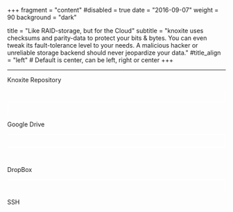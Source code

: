 +++
fragment = "content"
#disabled = true
date = "2016-09-07"
weight = 90
background = "dark"

title = "Like RAID-storage, but for the Cloud"
subtitle = "knoxite uses checksums and parity-data to protect your bits & bytes. You can even tweak its fault-tolerance level to your needs. A malicious hacker or unreliable storage backend should never jeopardize your data."
#title_align = "left" # Default is center, can be left, right or center
+++

---

<div class="container">
    <div class="row">
        <div class="col-12 text-center">
            <span class="fa-stack fa-2x">
            <i class="fas fa-circle fa-stack-2x"></i>
            <i class="fas fa-database fa-stack-1x fa-inverse" style="color:#03C03C;"></i>
            </span>
            <p class="mt-2">
                Knoxite Repository
            </p>
        </div>
    </div>
    <div class="row">
        <div class="col-6" style="border-right:2px solid white; height:2em;">
        </div>
    </div>
    <div class="row">
        <div class="col-4 p-0 text-center">
            <div class="col-6 ml-auto" style="border-left:2px solid white; border-top:2px solid white; height:2em;">
            </div>
            <span class="fa-stack fa-2x">
                <i class="fas fa-circle fa-stack-2x"></i>
                <i class="fab fa-google-drive fa-stack-1x fa-inverse color-grey" style="color:grey;"></i>
            </span>
            <p class="mt-2">
                Google Drive
            </p>
        </div>
        <div class="col-4 p-0 text-center">
            <div class="row">
            <div class="col-6" style="border-right:2px solid white; border-top:2px solid white; height:2em;">
            </div>
            <div class="col-6" style="border-top:2px solid white; height:2em;">
            </div>
            </div>
            <span class="fa-stack fa-2x">
                <i class="fas fa-circle fa-stack-2x"></i>
                <i class="fab fa-dropbox fa-stack-1x fa-inverse" style="color:grey;"></i>
            </span>
            <p class="mt-2">
                 DropBox
            </p>
        </div>
        <div class="col-4 p-0 text-center">
            <div class="col-6 mr-auto" style="border-right:2px solid white; border-top:2px solid white; height:2em;">
            </div>
            <span class="fa-stack fa-2x">
                <i class="fas fa-circle fa-stack-2x"></i>
                <i class="fas fa-network-wired fa-stack-1x fa-inverse" style="color:grey;"></i>
            </span>
            <p class="mt-2">
                SSH
            </p>
        </div>
    </div>
</div>